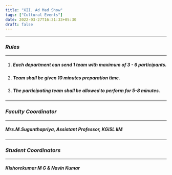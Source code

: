 ```yaml
---
title: "XII. Ad Mad Show"
tags: ["Cultural Events"]
date: 2022-03-27T16:31:33+05:30
draft: false
---
```

***
### ***Rules***
***
1. ##### Each department can send 1 team with maximum of 3 - 6 participants.
2. ##### Team shall be given 10 minutes preparation time.
3. ##### The participating team shall be allowed to perform for 5-8 minutes.

***
### ***Faculty Coordinator***
***
##### Mrs.M.Suganthapriya, Assistant Professor, KGiSL IIM

***
### ***Student Coordinators***
***
##### Kishorekumar M G & Navin Kumar



